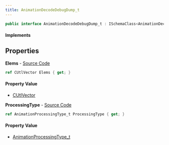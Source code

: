 ```yaml
---
title: AnimationDecodeDebugDump_t
---
```


```csharp
public interface AnimationDecodeDebugDump_t : ISchemaClass<AnimationDecodeDebugDump_t>, ISchemaField, ISchemaClass, INativeHandle
```

#### Implements

## Properties

**Elems** - [Source Code](https://github.com/swiftly-solution/swiftlys2/blob/master/managed/src/SwiftlyS2.Generated/Schemas/Interfaces/AnimationDecodeDebugDump_t.cs#L19)

```csharp
ref CUtlVector Elems { get; }
```

#### Property Value

- [CUtlVector](/docs/api/shared/natives/cutlvector)

**ProcessingType** - [Source Code](https://github.com/swiftly-solution/swiftlys2/blob/master/managed/src/SwiftlyS2.Generated/Schemas/Interfaces/AnimationDecodeDebugDump_t.cs#L16)

```csharp
ref AnimationProcessingType_t ProcessingType { get; }
```

#### Property Value

- [AnimationProcessingType_t](/docs/api/shared/schemadefinitions/animationprocessingtype_t)

